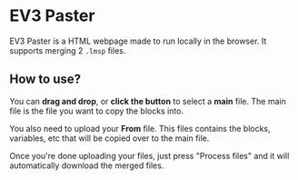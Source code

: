 # EV3 Paster

EV3 Paster is a HTML webpage made to run locally in the browser. It supports merging 2 `.lmsp` files.

## How to use?

You can __drag and drop__, or __click the button__ to select a **main** file. The main file is the file you want to copy the blocks into.

You also need to upload your **From** file. This files contains the blocks, variables, etc that will be copied over to the main file.

Once you're done uploading your files, just press "Process files" and it will automatically download the merged files.
